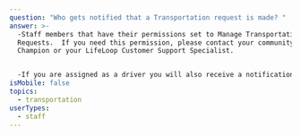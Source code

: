 ```yaml
---
question: "Who gets notified that a Transportation request is made? "
answer: >-
  -Staff members that have their permissions set to Manage Transportation
  Requests.  If you need this permission, please contact your community LifeLoop
  Champion or your LifeLoop Customer Support Specialist.  


  -If you are assigned as a driver you will also receive a notification.  Click on the bell icon at the top of your page to view notifications. 
isMobile: false
topics:
  - transportation
userTypes:
  - staff
---
```

